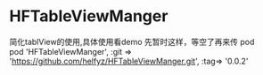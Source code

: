 # HFTableViewManger

 简化tablView的使用,具体使用看demo
 先暂时这样，等空了再来传 pod
      
      pod 'HFTableViewManger', :git => 'https://github.com/helfyz/HFTableViewManger.git', :tag=> '0.0.2'

     
     
